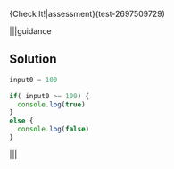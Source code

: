 {Check It!|assessment}(test-2697509729)

|||guidance
## Solution
```javascript
input0 = 100

if( input0 >= 100) {
  console.log(true)
}
else {
  console.log(false)
}
```
|||
